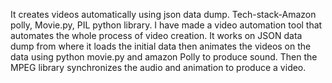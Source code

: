 It creates videos automatically using json data dump.
Tech-stack-Amazon polly, Movie.py, PIL python library.
I have made a video automation tool that automates the whole process of video creation.
It works on JSON data dump from where it loads the initial data then animates the videos on the data using python movie.py and amazon Polly to produce sound. Then the MPEG library synchronizes the audio and animation to produce a video.
